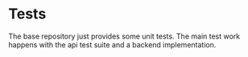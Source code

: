 # Tests

The base repository just provides some unit tests. The main test work
happens with the api test suite and a backend implementation.

